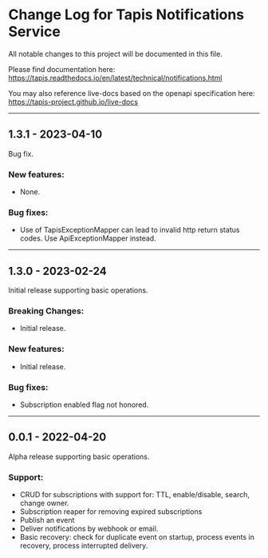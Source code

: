 # Change Log for Tapis Notifications Service

All notable changes to this project will be documented in this file.

Please find documentation here:
https://tapis.readthedocs.io/en/latest/technical/notifications.html

You may also reference live-docs based on the openapi specification here:
https://tapis-project.github.io/live-docs

---------------------------------------------------------------------------
## 1.3.1 - 2023-04-10

Bug fix.

### New features:
- None.

### Bug fixes:
- Use of TapisExceptionMapper can lead to invalid http return status codes. Use ApiExceptionMapper instead.

---------------------------------------------------------------------------
## 1.3.0 - 2023-02-24

Initial release supporting basic operations.

### Breaking Changes:
- Initial release.

### New features:
- Initial release.

### Bug fixes:
- Subscription enabled flag not honored.

---------------------------------------------------------------------------
## 0.0.1 - 2022-04-20

Alpha release supporting basic operations.

### Support:
- CRUD for subscriptions with support for: TTL, enable/disable, search, change owner.
- Subscription reaper for removing expired subscriptions
- Publish an event
- Deliver notifications by webhook or email.
- Basic recovery: check for duplicate event on startup, process events in recovery, process interrupted delivery.

